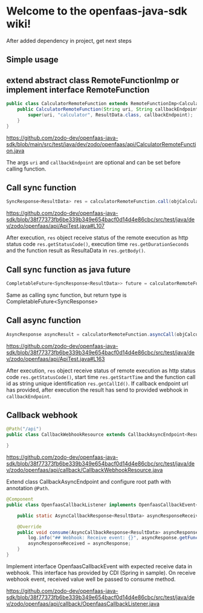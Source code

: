 # Welcome to the openfaas-java-sdk wiki!

After added dependency in project, get next steps  

## Simple usage

## extend abstract class RemoteFunctionImp or implement interface RemoteFunction

```java
public class CalculatorRemoteFunction extends RemoteFunctionImp<CalculatorData, ResultData> {
    public CalculatorRemoteFunction(String uri, String callbackEndpoint) {
        super(uri, "calculator", ResultData.class, callbackEndpoint);
    }
}
```
https://github.com/zodo-dev/openfaas-java-sdk/blob/main/src/test/java/dev/zodo/openfaas/api/CalculatorRemoteFunction.java

The args `uri` and `callbackEndpoint` are optional and can be set before calling function.

## Call sync function

```java
SyncResponse<ResultData> res = calculatorRemoteFunction.call(objCalculatorData);
```
https://github.com/zodo-dev/openfaas-java-sdk/blob/38f77373fb6be339b349e654bacf0d14d4e86cbc/src/test/java/dev/zodo/openfaas/api/ApiTest.java#L107

After execution, `res` object receive status of the remote execution as http status code `res.getStatusCode()`, execution time `res.getDurationSeconds` and the function result as ResultaData in `res.getBody()`.

## Call sync function as java future

```java
CompletableFuture<SyncResponse<ResultData>> future = calculatorRemoteFunction.callFuture(objCalculatorData);
```

Same as calling sync function, but return type is CompletableFuture<SyncResponse<ResultData>>

## Call async function

```java
AsyncResponse asyncResult = calculatorRemoteFunction.asyncCall(objCalculatorData);
```
https://github.com/zodo-dev/openfaas-java-sdk/blob/38f77373fb6be339b349e654bacf0d14d4e86cbc/src/test/java/dev/zodo/openfaas/api/ApiTest.java#L163

After execution, `res` object receive status of remote execution as http status code `res.getStatusCode()`, start time `res.getStartTime` and the function call id as string unique identification `res.getCallId()`.
If callback endpoint url has provided, after execution the result has send to provided webhook in `callbackEndpoint`.

## Callback webhook

```java
@Path("/api")
public class CallbackWebhookResource extends CallbackAsyncEndpoint<ResultData> {

}
```
https://github.com/zodo-dev/openfaas-java-sdk/blob/38f77373fb6be339b349e654bacf0d14d4e86cbc/src/test/java/dev/zodo/openfaas/api/callback/CallbackWebhookResource.java

Extend class CallbackAsyncEndpoint and configure root path with annotation `@Path`.

```java
@Component
public class OpenfaasCallbackListener implements OpenfaasCallbackEvent<ResultData> {

    public static AsyncCallbackResponse<ResultData> asyncResponseReceived;

    @Override
    public void consume(AsyncCallbackResponse<ResultData> asyncResponse) {
        log.info("## Webhook: Receive event: {}", asyncResponse.getFunctionName());
        asyncResponseReceived = asyncResponse;
    }
}
```
Implement interface OpenfaasCallbackEvent with expected receive data in webhook. This interface has provided by CDI (Spring in sample). On receive webhook event, received value well be passed to consume method. 

https://github.com/zodo-dev/openfaas-java-sdk/blob/38f77373fb6be339b349e654bacf0d14d4e86cbc/src/test/java/dev/zodo/openfaas/api/callback/OpenfaasCallbackListener.java
